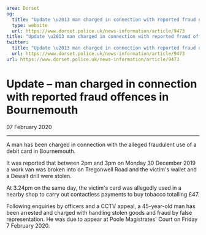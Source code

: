 ```yaml
area: Dorset
og:
  title: "Update \u2013 man charged in connection with reported fraud offences in Bournemouth"
  type: website
  url: https://www.dorset.police.uk/news-information/article/9473
title: "Update \u2013 man charged in connection with reported fraud offences in Bournemouth |"
twitter:
  title: "Update \u2013 man charged in connection with reported fraud offences in Bournemouth"
  url: https://www.dorset.police.uk/news-information/article/9473
url: https://www.dorset.police.uk/news-information/article/9473
```

# Update – man charged in connection with reported fraud offences in Bournemouth

07 February 2020

* * *

A man has been charged in connection with the alleged fraudulent use of a debit card in Bournemouth.

It was reported that between 2pm and 3pm on Monday 30 December 2019 a work van was broken into on Tregonwell Road and the victim's wallet and a Dewalt drill were stolen.

At 3.24pm on the same day, the victim's card was allegedly used in a nearby shop to carry out contactless payments to buy tobacco totalling £47.

Following enquiries by officers and a CCTV appeal, a 45-year-old man has been arrested and charged with handling stolen goods and fraud by false representation. He was due to appear at Poole Magistrates' Court on Friday 7 February 2020.

